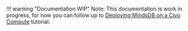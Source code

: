 !!! warning "Documentation WIP"
    Note: This documentation is work in progress, for now you can follow up to [Deploying MindsDB on a Civo Compute](https://community.ops.io/rutamhere/deploying-mindsdb-on-civo-compute-2kgo?utm_content=buffer454cf&utm_medium=organic-twitter&utm_source=twitter&utm_campaign=civo-buffer) tutorial.
